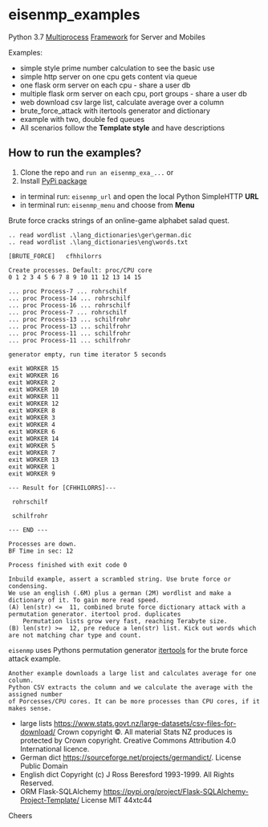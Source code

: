 # eisenmp_examples
 
Python 3.7 [Multiprocess](https://en.wikipedia.org/wiki/Multiprocessing) 
[Framework](https://en.wikipedia.org/wiki/Software_framework) for Server and Mobiles 

Examples:

* simple style prime number calculation to see the basic use
* simple http server on one cpu gets content via queue
* one flask orm server on each cpu - share a user db
* multiple flask orm server on each cpu, port groups - share a user db
* web download csv large list, calculate average over a column
* brute_force_attack with itertools generator and dictionary
* example with two, double fed queues
* All scenarios follow the **Template style** and have descriptions

## How to run the examples?

1. Clone the repo and ``run an eisenmp_exa_...`` or
2. Install [PyPi package](https://pypi.org/project/eisenmp-examples/)
* in terminal run: `eisenmp_url` and open the local Python SimpleHTTP **URL**
* in terminal run: `eisenmp_menu` and choose from **Menu**

Brute force cracks strings of an online-game alphabet salad quest. 

    .. read wordlist .\lang_dictionaries\ger\german.dic
    .. read wordlist .\lang_dictionaries\eng\words.txt

	[BRUTE_FORCE]	cfhhilorrs

    Create processes. Default: proc/CPU core
    0 1 2 3 4 5 6 7 8 9 10 11 12 13 14 15 
    
    ... proc Process-7 ... rohrschilf
    ... proc Process-14 ... rohrschilf
    ... proc Process-16 ... rohrschilf
    ... proc Process-7 ... rohrschilf
    ... proc Process-13 ... schilfrohr
    ... proc Process-13 ... schilfrohr
    ... proc Process-11 ... schilfrohr
    ... proc Process-11 ... schilfrohr

	generator empty, run time iterator 5 seconds

	exit WORKER 15
	exit WORKER 16
	exit WORKER 2
	exit WORKER 10
	exit WORKER 11
	exit WORKER 12
	exit WORKER 8
	exit WORKER 3
	exit WORKER 4
	exit WORKER 6
	exit WORKER 14
	exit WORKER 5
	exit WORKER 7
	exit WORKER 13
	exit WORKER 1
	exit WORKER 9

    --- Result for [CFHHILORRS]---
    
     rohrschilf
    
     schilfrohr

    --- END ---

	Processes are down.
    BF Time in sec: 12
    
    Process finished with exit code 0

    Inbuild example, assert a scrambled string. Use brute force or condensing.
    We use an english (.6M) plus a german (2M) wordlist and make a dictionary of it. To gain more read speed.
    (A) len(str) <=  11, combined brute force dictionary attack with a permutation generator. itertool prod. duplicates
        Permutation lists grow very fast, reaching Terabyte size.
    (B) len(str) >=  12, pre reduce a len(str) list. Kick out words which are not matching char type and count.

`eisenmp` uses Pythons permutation generator
 [itertools](https://docs.python.org/3/library/itertools.html?highlight=itertools.permutations#itertools.permutations)
for the brute force attack example.

    Another example downloads a large list and calculates average for one column.
    Python CSV extracts the column and we calculate the average with the assigned number
    of Porcesses/CPU cores. It can be more processes than CPU cores, if it makes sense.


- large lists https://www.stats.govt.nz/large-datasets/csv-files-for-download/ Crown copyright ©. 
All material Stats NZ produces is protected by Crown copyright.
Creative Commons Attribution 4.0 International licence.
- German dict https://sourceforge.net/projects/germandict/. License Public Domain
- English dict Copyright (c) J Ross Beresford 1993-1999. All Rights Reserved.
- ORM Flask-SQLAlchemy https://pypi.org/project/Flask-SQLAlchemy-Project-Template/ License MIT 44xtc44

Cheers
